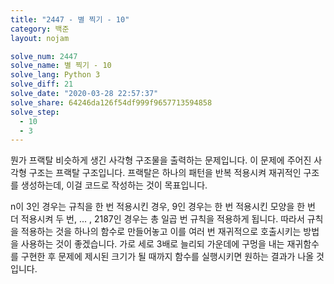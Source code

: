```yaml
---
title: "2447 - 별 찍기 - 10"
category: 백준
layout: nojam

solve_num: 2447
solve_name: 별 찍기 - 10
solve_lang: Python 3
solve_diff: 21
solve_date: "2020-03-28 22:57:37"
solve_share: 64246da126f54df999f9657713594858
solve_step:
  - 10
  - 3
---
```


뭔가 프랙탈 비슷하게 생긴 사각형 구조물을 출력하는 문제입니다. 이 문제에 주어진 사각형 구조는 프랙탈 구조입니다. 프랙탈은 하나의 패턴을 반복 적용시켜 재귀적인 구조를 생성하는데, 이걸 코드로 작성하는 것이 목표입니다.

n이 3인 경우는 규칙을 한 번 적용시킨 경우, 9인 경우는 한 번 적용시킨 모양을 한 번 더 적용시켜 두 번, ... , 2187인 경우는 총 일곱 번 규칙을 적용하게 됩니다. 따라서 규칙을 적용하는 것을 하나의 함수로 만들어놓고 이를 여러 번 재귀적으로 호출시키는 방법을 사용하는 것이 좋겠습니다. 가로 세로 3배로 늘리되 가운데에 구멍을 내는 재귀함수를 구현한 후 문제에 제시된 크기가 될 때까지 함수를 실행시키면 원하는 결과가 나올 것입니다.
